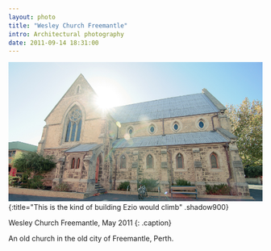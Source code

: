 ```yaml
---
layout: photo
title: "Wesley Church Freemantle"
intro: Architectural photography
date: 2011-09-14 18:31:00
---
```


![freemantle church](/images/DSC_5255.jpg)
{:title="This is the kind of building Ezio would climb" .shadow900}

Wesley Church Freemantle, May 2011
{: .caption}

An old church in the old city of Freemantle, Perth.
